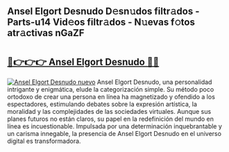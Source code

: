## Ansel Elgort Desnudo D𝚎sn𝚞dos filtr𝚊dos - Parts-u14 Vid𝚎os filtr𝚊dos - N𝚞evas f𝚘tos atr𝚊ctivas nGaZF

# <h2><a href="http://mb1qlo.tromn.icu/?c=Ansel+Elgort+Desnudo">🔗👉👉👉 Ansel Elgort Desnudo 🔗🔗</a></h2>

[![Ansel Elgort Desnudo nuevo](https://i.imgur.com/pEAQMta.gif)](http://mb1qlo.tromn.icu/?c=Ansel+Elgort+Desnudo)
Ansel Elgort Desnudo, una personalidad intrigante y enigmática, elude la categorización simple. Su método poco ortodoxo de crear una persona en línea ha magnetizado y ofendido a los espectadores, estimulando debates sobre la expresión artística, la moralidad y las complejidades de las sociedades virtuales. Aunque sus planes futuros no están claros, su papel en la redefinición del mundo en línea es incuestionable. Impulsada por una determinación inquebrantable y un carisma innegable, la presencia de Ansel Elgort Desnudo en el universo digital es transformadora.
